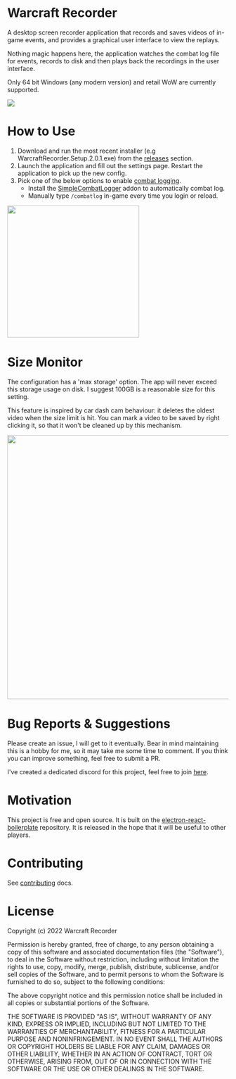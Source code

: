 # Warcraft Recorder

A desktop screen recorder application that records and saves videos of in-game events, and provides a graphical user interface to view the replays. 

Nothing magic happens here, the application watches the combat log file for events, records to disk and then plays back the recordings in the user interface.

Only 64 bit Windows (any modern version) and retail WoW are currently supported. 

![](https://i.imgur.com/1BeOG8i.png)

#  How to Use
1. Download and run the most recent installer (e.g WarcraftRecorder.Setup.2.0.1.exe) from the [releases](https://github.com/aza547/wow-recorder/releases) section.
1. Launch the application and fill out the settings page. Restart the application to pick up the new config.
1. Pick one of the below options to enable [combat logging](https://wowwiki-archive.fandom.com/wiki/Combat_Log). 
    - Install the [SimpleCombatLogger](https://www.curseforge.com/wow/addons/simplecombatlogger) addon to automatically combat log.
    - Manually type `/combatlog` in-game every time you login or reload.

<img src="https://i.imgur.com/qmBDnle.png" width="300">

#  Size Monitor

The configuration has a 'max storage' option. The app will never exceed this storage usage on disk. I suggest 100GB is a reasonable size for this setting. 

This feature is inspired by car dash cam behaviour: it deletes the oldest video when the size limit is hit. You can mark a video to be saved by right clicking it, so that it won't be cleaned up by this mechanism.

<img src="https://i.imgur.com/tvI4pRx.png" width="600">

# Bug Reports & Suggestions

Please create an issue, I will get to it eventually. Bear in mind maintaining this is a hobby for me, so it may take me some time to comment. If you think you can improve something, feel free to submit a PR.

I've created a dedicated discord for this project, feel free to join [here](https://discord.gg/NPha7KdjVk).

# Motivation

This project is free and open source. It is built on the [electron-react-boilerplate](https://github.com/electron-react-boilerplate/electron-react-boilerplate) repository. It is released in the hope that it will be useful to other players.

# Contributing

See [contributing](https://github.com/aza547/wow-recorder/blob/main/CONTRIBUTING.md) docs.

# License

Copyright (c) 2022 Warcraft Recorder

Permission is hereby granted, free of charge, to any person obtaining a copy of this software and associated documentation files (the "Software"), to deal in the Software without restriction, including without limitation the rights to use, copy, modify, merge, publish, distribute, sublicense, and/or sell copies of the Software, and to permit persons to whom the Software is furnished to do so, subject to the following conditions: 

The above copyright notice and this permission notice shall be included in all copies or substantial portions of the Software.

THE SOFTWARE IS PROVIDED "AS IS", WITHOUT WARRANTY OF ANY KIND, EXPRESS OR IMPLIED, INCLUDING BUT NOT LIMITED TO THE WARRANTIES OF MERCHANTABILITY, FITNESS FOR A PARTICULAR PURPOSE AND NONINFRINGEMENT. IN NO EVENT SHALL THE AUTHORS OR COPYRIGHT HOLDERS BE LIABLE FOR ANY CLAIM, DAMAGES OR OTHER LIABILITY, WHETHER IN AN ACTION OF CONTRACT, TORT OR OTHERWISE, ARISING FROM, OUT OF OR IN CONNECTION WITH THE SOFTWARE OR THE USE OR OTHER DEALINGS IN THE SOFTWARE.